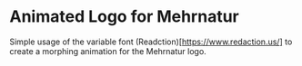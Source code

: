 # Animated Logo for Mehrnatur

Simple usage of the variable font (Readction)[https://www.redaction.us/] to create a morphing animation for the Mehrnatur logo. 